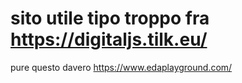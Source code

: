 # sito utile tipo troppo fra <https://digitaljs.tilk.eu/>

pure questo davero <https://www.edaplayground.com/>
